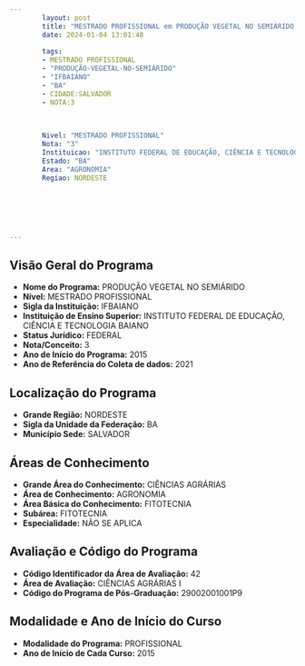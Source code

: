 ```yaml
---
        layout: post
        title: "MESTRADO PROFISSIONAL em PRODUÇÃO VEGETAL NO SEMIÁRIDO na IFBAIANO  "
        date: 2024-01-04 13:01:48
     
        tags:
        - MESTRADO PROFISSIONAL
        - "PRODUÇÃO-VEGETAL-NO-SEMIÁRIDO"
        - "IFBAIANO"
        - "BA"
        - CIDADE:SALVADOR
        - NOTA:3
        
       

        Nivel: "MESTRADO PROFISSIONAL"
        Nota: "3"
        Instituicao: "INSTITUTO FEDERAL DE EDUCAÇÃO, CIÊNCIA E TECNOLOGIA BAIANO"
        Estado: "BA"
        Area: "AGRONOMIA"
        Regiao: NORDESTE
        
        
        
        
        
        
---
```

## Visão Geral do Programa
- **Nome do Programa:** PRODUÇÃO VEGETAL NO SEMIÁRIDO
- **Nível:** MESTRADO PROFISSIONAL
- **Sigla da Instituição:** IFBAIANO
- **Instituição de Ensino Superior:** INSTITUTO FEDERAL DE EDUCAÇÃO, CIÊNCIA E TECNOLOGIA BAIANO
- **Status Jurídico:** FEDERAL
- **Nota/Conceito:** 3
- **Ano de Início do Programa:** 2015
- **Ano de Referência do Coleta de dados:** 2021

## Localização do Programa
- **Grande Região:** NORDESTE
- **Sigla da Unidade da Federação:** BA
- **Município Sede:** SALVADOR

## Áreas de Conhecimento
- **Grande Área do Conhecimento:** CIÊNCIAS AGRÁRIAS
- **Área de Conhecimento:** AGRONOMIA
- **Área Básica do Conhecimento:** FITOTECNIA
- **Subárea:** FITOTECNIA
- **Especialidade:** NÃO SE APLICA

## Avaliação e Código do Programa
- **Código Identificador da Área de Avaliação:** 42
- **Área de Avaliação:** CIÊNCIAS AGRÁRIAS I
- **Código do Programa de Pós-Graduação:** 29002001001P9


## Modalidade e Ano de Início do Curso
- **Modalidade do Programa:** PROFISSIONAL
- **Ano de Início de Cada Curso:** 2015
